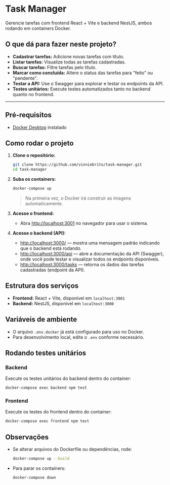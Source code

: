 # Task Manager

Gerencie tarefas com frontend React + Vite e backend NestJS, ambos rodando em containers Docker.

## O que dá para fazer neste projeto?

- **Cadastrar tarefas:** Adicione novas tarefas com título.
- **Listar tarefas:** Visualize todas as tarefas cadastradas.
- **Buscar tarefas:** Filtre tarefas pelo título.
- **Marcar como concluída:** Altere o status das tarefas para "feito" ou "pendente".
- **Testar a API:** Use o Swagger para explorar e testar os endpoints da API.
- **Testes unitários:** Execute testes automatizados tanto no backend quanto no frontend.

---

## Pré-requisitos

- [Docker Desktop](https://www.docker.com/products/docker-desktop) instalado

## Como rodar o projeto

1. **Clone o repositório:**
   ```sh
   git clone https://github.com/vinniebrito/task-manager.git
   cd task-manager
   ```

2. **Suba os containers:**
   ```sh
   docker-compose up
   ```
   > Na primeira vez, o Docker irá construir as imagens automaticamente.

3. **Acesse o frontend:**
   - Abra [http://localhost:3001](http://localhost:3001) no navegador para usar o sistema.

4. **Acesse o backend (API):**
   - [http://localhost:3000/](http://localhost:3000/) — mostra uma mensagem padrão indicando que o backend está rodando.
   - [http://localhost:3000/api](http://localhost:3000/api) — abre a documentação da API (Swagger), onde você pode testar e visualizar todos os endpoints disponíveis.
   - [http://localhost:3000/tasks](http://localhost:3000/tasks) — retorna os dados das tarefas cadastradas (endpoint da API).

## Estrutura dos serviços

- **Frontend:** React + Vite, disponível em `localhost:3001`
- **Backend:** NestJS, disponível em `localhost:3000`

## Variáveis de ambiente

- O arquivo `.env.docker` já está configurado para uso no Docker.
- Para desenvolvimento local, edite o `.env` conforme necessário.

## Rodando testes unitários

### Backend

Execute os testes unitários do backend dentro do container:
```sh
docker-compose exec backend npm test
```

### Frontend

Execute os testes do frontend dentro do container:
```sh
docker-compose exec frontend npm test
```

## Observações

- Se alterar arquivos do Dockerfile ou dependências, rode:
  ```sh
  docker-compose up --build
  ```
- Para parar os containers:
  ```sh
  docker-compose down
  ```
